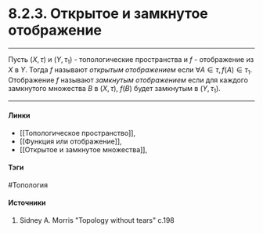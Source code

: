 # 8.2.3. Открытое и замкнутое отображение
***
Пусть $(X,\tau)$ и $(Y,\tau_{1})$ - топологические пространства и $f$ - отображение из $X$ в $Y$. Тогда $f$ называют *открытым отображением* если $\forall A\in\tau,f(A)\in\tau_{1}$. Отображение $f$ называют *замкнутым отображением* если для каждого замкнутого множества $B$ в $(X,\tau)$, $f(B)$ будет замкнутым в $(Y,\tau_{1})$.
***
#### Линки
- [[Топологическое пространство]],
- [[Функция или отображение]],
- [[Открытое и замкнутое множества]],
#### Тэги
 #Топология 
#### Источники
1. Sidney A. Morris "Topology without tears" c.198